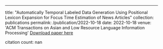 ---
title: "Automatically Temporal Labeled Data Generation Using Positional Lexicon Expansion for Focus Time Estimation of News Articles"
collection: publications
permalink: /publication/2022-10-18
date: 2022-10-18
venue: 'ACM Transactions on Asian and Low Resource Language Information Processing'
[Download paper here](https://scholar.google.com/citations?view_op=view_citation&hl=en&user=CCckbEUAAAAJ&cstart=20&pagesize=80&citation_for_view=CCckbEUAAAAJ:nZcligLrVowC)

citation count: nan